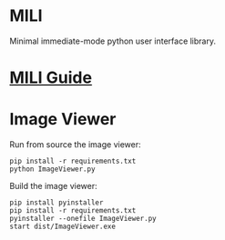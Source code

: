 # MILI

Minimal immediate-mode python user interface library.

# [MILI Guide](guide/guide.md)

# Image Viewer

Run from source the image viewer:
```shell
pip install -r requirements.txt
python ImageViewer.py
``` 
Build the image viewer:
```shell
pip install pyinstaller
pip install -r requirements.txt
pyinstaller --onefile ImageViewer.py
start dist/ImageViewer.exe
```
